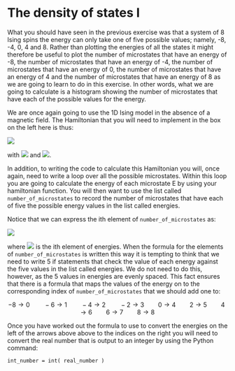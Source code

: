 # The density of states I

What you should have seen in the previous exercise was that a system of 8 Ising spins the energy can only take one of five possible values; namely, -8, -4, 0, 4 and 8.  Rather than plotting the energies of all the states it might therefore be useful to plot the number of microstates that have an energy of -8, the number of microstates that have an energy of -4, the number of microstates that have an energy of 0, the number of microstates that have an energy of 4 and the number of microstates that have an energy of 8 as we are going to learn to do in this exercise.  In other words, what we are going to calculate is a histogram showing the number of microstates that have each of the possible values for the energy.

We are once again going to use the 1D Ising model in the absence of a magnetic field.  The Hamiltonian that you will need to implement in the box on the left here is thus:  

![](https://render.githubusercontent.com/render/math?math=E=-\sum_{i=1}^Ns_is_{i%2B1})

with ![](https://render.githubusercontent.com/render/math?math=N=8) and ![](https://render.githubusercontent.com/render/math?math=s_N%2B1=s_1).

In addition, to writing the code to calculate this Hamiltonian you will, once again, need to write a loop over all the possible microstates.  Within this loop you are going to calculate the energy of each microstate E by using your hamiltonian function.  You will then want to use the list called `number_of_microstates` to record the number of microstates that have each of five the possible energy values in the list called energies.  

Notice that we can express the ith element of `number_of_microstates` as:

![](https://render.githubusercontent.com/render/math?math=N(E_i)=\sum_{j=1}^M\delta(H(\mathbf{x}_j)-E_i)\quad\textrm{where}\quad\delta(0)=1\quad\textrm{and}\quad\delta(x)=0\quad\textrm{if}\quad\x\ne0)

where ![](https://render.githubusercontent.com/render/math?math=E_i) is the ith element of energies.  When the formula for the elements of `number_of_microstates` is written this way it is tempting to think that we need to write 5 if statements that check the value of each energy against the five values in the list called energies. We do not need to do this, however, as the 5 values in energies are evenly spaced.  This fact ensures that there is a formula that maps the values of the energy on to the corresponding index of `number_of_microstates` that we should add one to:

$$
-8\rightarrow 0\qquad 
-6\rightarrow 1 \qquad 
-4\rightarrow 2 \qquad 
-2\rightarrow 3 \qquad 
0\rightarrow 4 \qquad 
2\rightarrow 5\qquad 
4\rightarrow 6 \qquad 
6 \rightarrow 7 \qquad
8\rightarrow 8
$$

Once you have worked out the formula to use to convert the energies on the left of the arrows above above to the indices on the right you will need to convert the real number that is output to an integer by using the Python command:

````
int_number = int( real_number )
````
